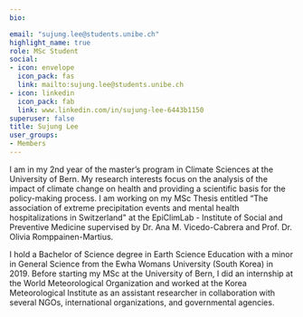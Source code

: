 ```yaml
---
bio:

email: "sujung.lee@students.unibe.ch"
highlight_name: true
role: MSc Student
social:
- icon: envelope
  icon_pack: fas
  link: mailto:sujung.lee@students.unibe.ch
- icon: linkedin
  icon_pack: fab
  link: www.linkedin.com/in/sujung-lee-6443b1150
superuser: false
title: Sujung Lee
user_groups:
- Members
---
```

I am in my 2nd year of the master’s program in Climate Sciences at the University of Bern. My research interests focus on the analysis of the impact of climate change on health and providing a scientific basis for the policy-making process. I am working on my MSc Thesis entitled “The association of extreme precipitation events and mental health hospitalizations in Switzerland" at the EpiClimLab - Institute of Social and Preventive Medicine supervised by Dr. Ana M. Vicedo-Cabrera and Prof. Dr. Olivia Romppainen-Martius.

I hold a Bachelor of Science degree in Earth Science Education with a minor in General Science from the Ewha Womans University (South Korea) in 2019. Before starting my MSc at the University of Bern, I did an internship at the World Meteorological Organization and worked at the Korea Meteorological Institute as an assistant researcher in collaboration with several NGOs, international organizations, and governmental agencies.

